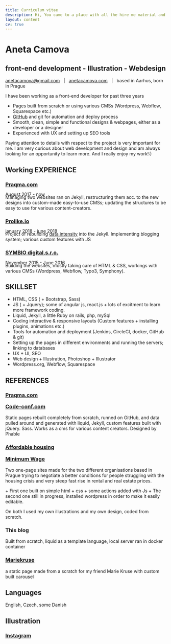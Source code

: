 ```yaml
---
title: Curriculum vitae
description: Hi, You came to a place with all the hire me material and documentation
layout: content
cv: true
---
```


# Aneta Camova
## <a style="pointer-events:none;">front-end development - Illustration - Webdesign</a>
<a href="mailto:anetacamova@gmail.com">anetacamova@gmail.com</a> &nbsp; | &nbsp; <a href="www.anetacamova.com">anetacamova.com</a> &nbsp; | &nbsp; based in Aarhus, born in Prague

I have been working as a front-end developer for past three years
+ Pages built from scratch or using various CMSs (Wordpress, Webflow, Squarespace etc.)
+ <a href="https://github.com/anetacamo">GitHub</a> and git for automation and deploy process
+ Smooth, clean, simple and functional designs & webpages, either as a developer or a designer
+ Experienced with UX and setting up SEO tools

Paying attention to details with respect to the project is very important for me.
I am very curious about web development and design and am always looking for an opportunity to learn more.
And I really enjoy my work!:)


## Working EXPERIENCE
### <a href="https://www.praqma.com" target="_blank">Praqma.com</a>
<p style="margin-top:-4px; margin-bottom: -8px; font-weight: 400;">August 2017 - now</p>
Managing two websites ran on Jekyll, restructuring them acc. to the new designs into custom-made easy-to-use CMSs; updating the structures to be easy to use for various content-creators.

### <a href="https://www.prolike.io" target="_blank">Prolike.io</a>
<p style="margin-top:-4px; margin-bottom: -8px; font-weight: 400;">january 2018 - june 2018</p>
Project of rebuilding <a href="https://dataintensity.com/">data intensity</a> into the Jekyll. Implementing blogging system; various custom features with JS

### <a href="https://www.symbio.agency" target="_blank">SYMBIO digital,s.r.o.</a>
<p style="margin-top:-4px; margin-bottom: -8px; font-weight: 400;">November 2015 - June 2016</p>
Building the websites, mostly taking care of HTML & CSS, workings with various CMSs (Wordpress, Webflow, Typo3, Symphony).



## SKILLSET

+ HTML, CSS ( + Bootstrap, Sass)
+ JS ( + Jquery); some of angular js, react.js  + lots of excitment to learn more framework coding.
+ Liquid, Jekyll, a little Ruby on rails, php, mySql
+ Coding interactive & responsive layouts (Custom features + installing plugins, animations etc.)
+ Tools for automation and deployment (Jenkins, CircleCI, docker, GitHub & git)
+ Setting up the pages in different environments and running the servers; linking to databases
+ UX + UI, SEO
+ Web design + Illustration, Photoshop + Illustrator
+ Wordpress.org, Webflow, Squarespace


## REFERENCES

### <a href="https://www.praqma.com" target="_blank">Praqma.com</a>
<h3 style="margin-top: 0"><a href="https://www.code-conf.com" target="_blank">Code-conf.com</a></h3>
<p style="margin-top: 0;">Static pages rebuilt completely from scratch, runned on GitHub, and data pulled around and generated with liquid, Jekyll, custom features built with jQuery. Sass. Works as a cms for various content creators. Designed by Phable</p>

### <a href="http://dostupnebydleni.soc.cas.cz/" target="_blank">Affordable housing</a>
<h3 style="margin-top: 0"><a href="https://anetacamova.com/wordpress/" target="_blank">Minimum Wage</a></h3>
<p style="margin-top: 0;">Two one-page sites made for the two different organisations based in Prague trying to negotiate a better conditions for people struggling with the housing crisis and very steep fast rise in rental and real estate prices.</p>
+ First one built on simple html + css + some actions added with Js 
+ The second one still in progress, installed wordpress in order to make it easily editable. 
<p>On both I used my own illustrations and my own design, coded from scratch.</p>

### This blog
<p style="margin-top: 0;">
Built from scratch, liquid as a template language, local server ran in docker container</p>

### <a href="http://mk.anetacamova.com" target="_blank">Mariekruse</a>
<p style="margin-top: 0;">
a static page made from a scratch for my friend Marie Kruse with custom built carousel</p>

## Languages
English, Czech, some Danish

## Illustration

### <a href="https://www.instagram.com/aneccca" target="_blank">Instagram</a>
<br><br>
